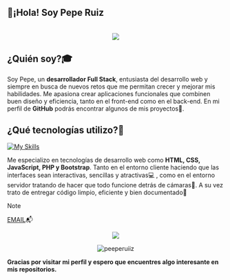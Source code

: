 ## 👋¡Hola! Soy Pepe Ruiz
<br>

<div align='center'>
  <img align='center' src='https://github-readme-stats.vercel.app/api?username=peeperuiiz&show_icons=true&theme=graywhite'>
</div>

## ¿Quién soy?🎓
<p>Soy Pepe, un <strong>desarrollador Full Stack</strong>, entusiasta del desarrollo web y siempre en busca de nuevos retos que me permitan crecer y mejorar mis habilidades. Me apasiona crear aplicaciones funcionales que combinen buen diseño y eficiencia, tanto en el front-end como en el back-end. En mi perfil de <strong>GitHub</strong> podrás encontrar algunos de mis proyectos🚧.</p>

## ¿Qué tecnologías utilizo?📡
[![My Skills](https://skillicons.dev/icons?i=js,html,css,bootstrap,java,php,mysql,ps,git)](https://skillicons.dev)
<p>Me especializo en tecnologías de desarrollo web como <strong>HTML, CSS, JavaScript, PHP y Bootstrap</strong>. Tanto en el entorno cliente haciendo que las interfaces sean interactivas, sencillas y atractivas💻 , como en el entorno servidor tratando de hacer que todo funcione detrás de cámaras💾. A su vez trato de entregar código limpio, eficiente y bien documentado📝</p>

> [!NOTE]
> <a href="peperuirom@gmail.com">EMAIL</a>📬

<p align='center'>
<img src="https://github-readme-stats.anuraghazra1.vercel.app/api/top-langs/?username=peeperuiiz&theme=light&hide_border=true&no-bg=true&no-frame=true&langs_count=10">
</p>

<p align='center'>
<img src="https://github-profile-trophy.vercel.app/?username=peeperuiiz&layout=compact&theme=light&column=4&margin-w=15&margin-h=15" alt="peeperuiiz" />
</p>

<p><strong>Gracias por visitar mi perfil y espero que encuentres algo interesante en mis repositorios.</strong></p>
